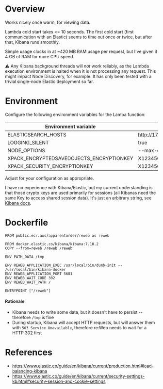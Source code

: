 # Overview

Works nicely once warm, for viewing data.

Lambda cold start takes <= 10 seconds.
The first cold start (first communication with an Elastic) seems to time out once or twice, but after that, Kibana runs smoothly.

Simple usage clocks in at ~420 MB RAM usage per request, but I've given it 4 GB of RAM for more CPU speed.

⚠️ Any Kibana background threads will *not* work reliably, as the Lambda execution environment is halted when it is not processing
any request. This might impact Node Discovery, for example. It has only been tested with a trivial single-node Elastic deployment so far.

# Environment

Configure the following environment variables for the Lamba function:

| Environment variable | Value |
| --- | --- |
| ELASTICSEARCH_HOSTS | http://172.31.28.139:9200 |
| LOGGING_SILENT | true |
| NODE_OPTIONS | --max-old-space-size=3072 |
| XPACK_ENCRYPTEDSAVEDOJECTS_ENCRYPTIONKEY | X1234567890123456789012345678901234567890 |
| XPACK_SECURITY_ENCRYPTIONKEY | X1234567890123456789012345678901234567890 |

Adjust for your configuration as appropriate.

I have no experience with Kibana/Elastic, but my current understanding is that those crypto keys are used primarily for sessions (all Kibanas need
the same Key to access shared session data). It's just an arbitrary string, see
[Kibana docs](https://www.elastic.co/guide/en/kibana/current/security-settings-kb.html#security-session-and-cookie-settings).

# Dockerfile

```
FROM public.ecr.aws/apparentorder/reweb as reweb

FROM docker.elastic.co/kibana/kibana:7.10.2
COPY --from=reweb /reweb /reweb

ENV PATH_DATA /tmp  

ENV REWEB_APPLICATION_EXEC /usr/local/bin/dumb-init -- /usr/local/bin/kibana-docker
ENV REWEB_APPLICATION_PORT 5601
ENV REWEB_WAIT_CODE 302
ENV REWEB_WAIT_PATH /

ENTRYPOINT ["/reweb"]
```

#### Rationale

- Kibana needs to write some data, but it doesn't have to persist -- therefore `/tmp` is fine
- During startup, Kibana will accept HTTP requests, but will answer them with `503 Service Unavailable`, therefore re:Web needs to wait for a HTTP 302 first

# References

- https://www.elastic.co/guide/en/kibana/current/production.html#load-balancing-kibana
- https://www.elastic.co/guide/en/kibana/current/security-settings-kb.html#security-session-and-cookie-settings
